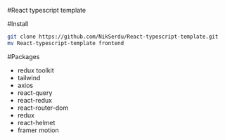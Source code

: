 #React typescript template

#Install

```bash
git clone https://github.com/NikSerdu/React-typescript-template.git
mv React-typescript-template frontend
```

#Packages

- redux toolkit
- tailwind
- axios
- react-query
- react-redux
- react-router-dom
- redux
- react-helmet
- framer motion
